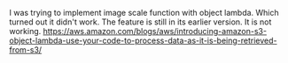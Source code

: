 I was trying to implement image scale function with object lambda. Which turned out it didn't work. The feature is still in its earlier version. It is not working.
https://aws.amazon.com/blogs/aws/introducing-amazon-s3-object-lambda-use-your-code-to-process-data-as-it-is-being-retrieved-from-s3/